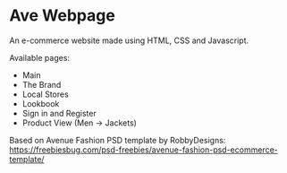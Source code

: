 # Ave Webpage

An e-commerce website made using HTML, CSS and Javascript.

Available pages:
* Main
* The Brand
* Local Stores
* Lookbook
* Sign in and Register
* Product View (Men -> Jackets)

Based on Avenue Fashion PSD template by RobbyDesigns: https://freebiesbug.com/psd-freebies/avenue-fashion-psd-ecommerce-template/
